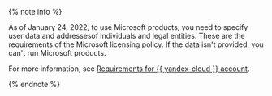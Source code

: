 {% note info %}

As of January 24, 2022, to use Microsoft products, you need to specify user data and addressesof individuals and legal entities. These are the requirements of the Microsoft licensing policy. If the data isn't provided, you can't run Microsoft products.

For more information, see [Requirements for {{ yandex-cloud }} account](../microsoft/check-user-data.md).

{% endnote %}
